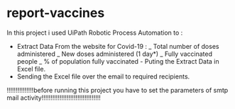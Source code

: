 # report-vaccines
In this project i used UiPath Robotic Process Automation to : 
- Extract Data From the website for Covid-19 : _ Total number of doses administered 
                                               _ New doses administered (1 day*) 
                                               _ Fully vaccinated people 
                                               _ % of population fully vaccinated - Puting the Extract Data in Excel file. 
- Sending the Excel file over the email to required recipients.




!!!!!!!!!!!!!!!before running this project you have to set the parameters of smtp mail activity!!!!!!!!!!!!!!!!!!!!!!!!!!!!!!!!!
